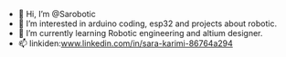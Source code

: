 - 👋 Hi, I’m @Sarobotic
- 👀 I’m interested in arduino coding, esp32 and projects about robotic.
- 🌱 I’m currently learning Robotic engineering and altium designer.
- 📫 linkiden:www.linkedin.com/in/sara-karimi-86764a294

<!---
Sarobotic/Sarobotic is a ✨ special ✨ repository because its `README.md` (this file) appears on your GitHub profile.
You can click the Preview link to take a look at your changes.
--->
